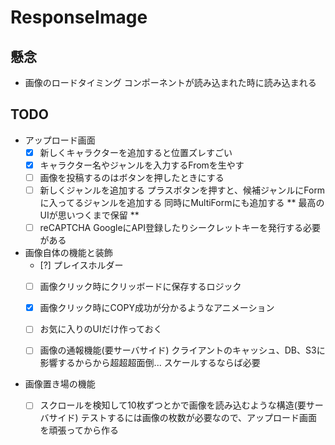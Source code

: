 # ResponseImage

## 懸念
- 画像のロードタイミング
コンポーネントが読み込まれた時に読み込まれる

## TODO
- アップロード画面
  - [x] 新しくキャラクターを追加すると位置ズレすごい
  - [x] キャラクター名やジャンルを入力するFromを生やす
  - [ ] 画像を投稿するのはボタンを押したときにする
  - [ ] 新しくジャンルを追加する
    プラスボタンを押すと、候補ジャンルにFormに入ってるジャンルを追加する
    同時にMultiFormにも追加する
    ** 最高のUIが思いつくまで保留 **
  - [ ] reCAPTCHA
    GoogleにAPI登録したりシークレットキーを発行する必要がある

- 画像自体の機能と装飾
  - [?] プレイスホルダー
  - [ ] 画像クリック時にクリッボードに保存するロジック
  - [x] 画像クリック時にCOPY成功が分かるようなアニメーション
  - [ ] お気に入りのUIだけ作っておく

  - [ ] 画像の通報機能(要サーバサイド) 
    クライアントのキャッシュ、DB、S3に影響するからから超超超面倒... 
    スケールするならば必要

- 画像置き場の機能
  - [ ] スクロールを検知して10枚ずつとかで画像を読み込むような構造(要サーバサイド)
    テストするには画像の枚数が必要なので、アップロード画面を頑張ってから作る

